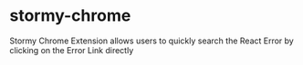 # stormy-chrome
Stormy Chrome Extension allows users to quickly search the React Error by clicking on the Error Link directly
